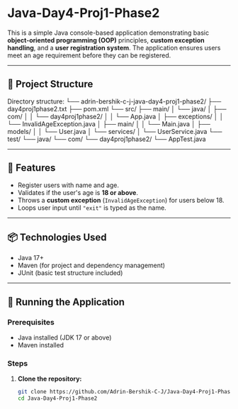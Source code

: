 # Java-Day4-Proj1-Phase2

This is a simple Java console-based application demonstrating basic **object-oriented programming (OOP)** principles, **custom exception handling**, and a **user registration system**. The application ensures users meet an age requirement before they can be registered.

---

## 📁 Project Structure

Directory structure:
└── adrin-bershik-c-j-java-day4-proj1-phase2/
├── day4proj1phase2.txt
├── pom.xml
└── src/
├── main/
│ └── java/
│ ├── com/
│ │ └── day4proj1phase2/
│ │ └── App.java
│ ├── exceptions/
│ │ └── InvalidAgeException.java
│ ├── main/
│ │ └── Main.java
│ ├── models/
│ │ └── User.java
│ └── services/
│ └── UserService.java
└── test/
└── java/
└── com/
└── day4proj1phase2/
└── AppTest.java

---

## 🚀 Features

- Register users with name and age.
- Validates if the user's age is **18 or above**.
- Throws a **custom exception** (`InvalidAgeException`) for users below 18.
- Loops user input until `"exit"` is typed as the name.

---

## 📦 Technologies Used

- Java 17+
- Maven (for project and dependency management)
- JUnit (basic test structure included)

---

## 🧪 Running the Application

### Prerequisites

- Java installed (JDK 17 or above)
- Maven installed

### Steps

1. **Clone the repository:**
   ```bash
   git clone https://github.com/Adrin-Bershik-C-J/Java-Day4-Proj1-Phase2.git
   cd Java-Day4-Proj1-Phase2
   ```
